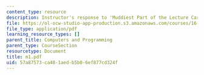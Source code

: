```yaml
---
content_type: resource
description: Instructor's response to 'Muddiest Part of the Lecture Cards'.
file: https://ol-ocw-studio-app-production.s3.amazonaws.com/courses/16-01-unified-engineering-i-ii-iii-iv-fall-2005-spring-2006/57a87573ca481aedb5b06ef877cd324f_m1.pdf
file_type: application/pdf
learning_resource_types: []
parent_title: Computers and Programming
parent_type: CourseSection
resourcetype: Document
title: m1.pdf
uid: 57a87573-ca48-1aed-b5b0-6ef877cd324f
---
```

